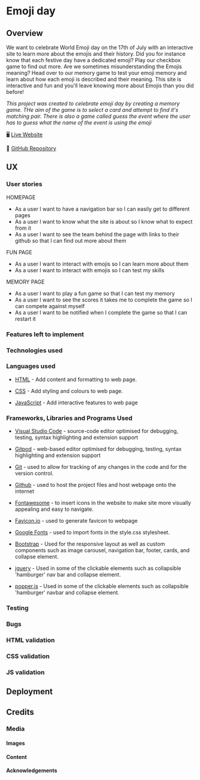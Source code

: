 # Emoji day

## Overview

We want to celebrate World Emoji day on the 17th of July with an interactive site to learn more about the emojis and their history. Did you for instance know that each festive day have a dedicated emoji? Play our checkbox game to find out more. Are we sometimes misunderstanding the Emojis meaning? Head over to our memory game to test your emoji memory and learn about how each emoji is described and their meaning.
This site is interactive and fun and you'll leave knowing more about Emojis than you did before!


_This project was created to celebrate emoji day by creating a memory game. THe aim of the game is to select a card and attempt to find it's matching pair. There is also a game called guess the event where the user has to guess what the name of the event is using the emoji_

:desktop_computer: [Live Website](https://datonex.github.io/emoji-hackathon/)

:open_file_folder: [GitHub Repository](https://github.com/datonex/emoji-hackathon)

## UX

### User stories

HOMEPAGE
- As a user I want to have a navigation bar so I can easily get to different pages
- As a user I want to know what the site is about so I know what to expect from it
- As a user I want to see the team behind the page with links to their github so that I can find out more about them

FUN PAGE
- As a user I want to interact with emojis so I can learn more about them
- As a user I want to interact with emojis so I can test my skills

MEMORY PAGE
- As a user I want to play a fun game so that I can test my memory
- As a user I want to see the scores it takes me to complete the game so I can compete against myself
- As a user I want to be notified when I complete the game so that I can restart it


### Features left to implement

### Technologies used

### Languages used

- [HTML](https://en.wikipedia.org/wiki/HTML5) - Add content and formatting to web page.

- [CSS](https://en.wikipedia.org/wiki/CSS) - Add styling and colours to web page.

- [JavaScript](https://www.javascript.com/) - Add interactive features to web page

### Frameworks, Libraries and Programs Used

- [Visual Studio Code](https://code.visualstudio.com/) - source-code editor optimised for debugging, testing, syntax highlighting and extension support

- [Gitpod](https://gitpod.io/) - web-based editor optimised for debugging, testing, syntax highlighting and extension support

- [Git](https://git-scm.com/) - used to allow for tracking of any changes in the code and for the version control.

- [Github](https://github.com/) - used to host the project files and host webpage onto the internet

- [Fontawesome](https://fontawesome.com/) - to insert icons in the website to make site more visually appealing and easy to navigate.

- [Favicon.io](https://favicon.io/) - used to generate favicon to webpage

- [Google Fonts](https://fonts.google.com/) - used to import fonts in the style.css stylesheet.

- [Bootstrap](https://getbootstrap.com/) - Used for the responsive layout as well as custom components such as image carousel, navigation bar, footer, cards, and collapse element.

- [jquery](https://jquery.com/) - Used in some of the clickable elements such as collapsible 'hamburger' nav bar and collapse element.

- [popper.js](https://popper.js.org/) - Used in some of the clickable elements such as collapsible 'hamburger' navbar and collapse element.

### Testing

### Bugs

### HTML validation

### CSS validation

### JS validation

## Deployment

## Credits

### Media

#### Images

#### Content

#### Acknowledgements
